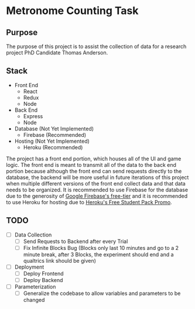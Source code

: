 # Metronome Counting Task
## Purpose
The purpose of this project is to assist the collection of data for a research project PhD Candidate Thomas Anderson.

## Stack
- Front End
	- React
	- Redux
	- Node
- Back End
	- Express
	- Node
- Database (Not Yet Implemented)
	- Firebase (Recommended)
- Hosting (Not Yet Implemented)
	- Heroku (Recommended)

The project has a front end portion, which houses all of the UI and game logic. The front end is meant to transmit all of the data to the back end portion because although the front end can send requests directly to the database, the backend will be more useful in future iterations of this project when multiple different versions of the front end collect data and that data needs to be organized. It is recommended to use Firebase for the database due to the generosity of [Google Firebase's free-tier](https://firebase.google.com/pricing) and it is recommended to use Heroku for hosting due to [Heroku's Free Student Pack Promo](https://www.heroku.com/github-students).

## TODO
- [ ] Data Collection
	- [ ] Send Requests to Backend after every Trial
	- [ ] Fix Infinite Blocks Bug (Blocks only last 10 minutes and go to a 2 minute break, after 3 Blocks, the experiment should end and a qualtrics link should be given)
- [ ] Deployment
	- [ ] Deploy Frontend
	- [ ] Deploy Backend
- [ ] Parameterization
	- [ ] Generalize the codebase to allow variables and parameters to be changed
